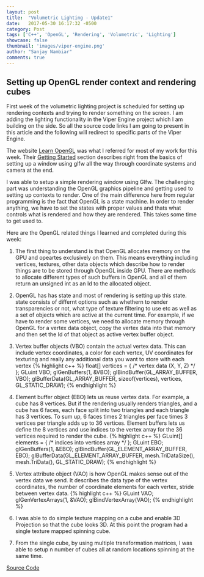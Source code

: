```yaml
---
layout: post
title:  "Volumetric Lighting - Update1"
date:   2017-05-30 16:17:32 -0500
category: Post
tags: ['C++', 'OpenGL', 'Rendering', 'Volumetric', 'Lighting']
showcase: false
thumbnail: 'images/viper-engine.png'
author: "Sanjay Nambiar"
comments: true
---
```


## Setting up OpenGL render context and rendering cubes

First week of the volumetric lighting project is scheduled for setting up rendering contexts
and trying to render something on the screen. I am adding the lighting functionality in the Viper Engine project
which I am building on the side. So all the source code links I am going to present in this article and the following
will redirect to specific parts of the Viper Engine.

The website [Learn OpenGL](https://learnopengl.com/) was what I referred for most of my work for this week. Their
[Getting Started](https://learnopengl.com/#!Getting-started/OpenGL) section describes right from the basics of setting
up a window using glfw all the way through coordinate systems and camera at the end.

I was able to setup a simple rendering window using Glfw. The challenging part was understanding the OpenGL graphics pipeline
and getting used to setting up contexts to render. One of the main difference here from regular programming is the fact that
OpenGL is a state machine. In order to render anything, we have to set the states with proper values and thats what controls
what is rendered and how they are rendered. This takes some time to get used to.

Here are the OpenGL related things I learned and completed during this week:

1. The first thing to understand is that OpenGL allocates memory on the GPU and opeartes exclusively on them. This
means everything including vertices, textures, other data objects which describe how to render things are to be stored
through OpenGL inside GPU. There are methods to allocate different types of such buffers in OpenGL and all of them
return an unsigned int as an Id to the allocated object.

2. OpenGL has has state and most of rendering is setting up this state. state consists of differnt options such as whethern
to render transparencies or not, what type of texture filtering to use etc as well as a set of objects which are active at
the current time. For example, if we have to render some vertices, we need to allocate memory through OpenGL for a vertex
data object, copy the vertex data into that memory and then set the Id of that object as active vertex buffer object.

3. Vertex buffer objects (VBO) contain the actual vertex data. This can include vertex coordinates, a color for each vertex,
UV coordinates for texturing and really any additional data you want to store with each vertex
{% highlight c++ %}
float[] vertices = { /* vertex data (X, Y, Z) */ };
GLuint VBO;
glGenBuffers(1, &VBO);
glBindBuffer(GL_ARRAY_BUFFER, VBO);
glBufferData(GL_ARRAY_BUFFER, sizeof(vertices), vertices, GL_STATIC_DRAW);
{% endhighlight %}

4. Element buffer object (EBO) lets us reuse vertex data. For example, a cube has 8 vertices. But if the rendering usually renders triangles,
and a cube has 6 faces, each face split into two triangles and each triangle has 3 vertices. To sum up, 6 faces times 2 triangles
per face times 3 vertices per triangle adds up to 36 vertices. Element buffers lets us define the 8 vertices and use indices to the
vertex array for the 36 vertices required to render the cube.
{% highlight c++ %}
GLuint[] elements = { /* indices into vertices array */ };
GLuint EBO;
glGenBuffers(1, &EBO);
glBindBuffer(GL_ELEMENT_ARRAY_BUFFER, EBO);
glBufferData(GL_ELEMENT_ARRAY_BUFFER, mesh.TriDataSize(), mesh.TriData(), GL_STATIC_DRAW);
{% endhighlight %}

5. Vertex attribute object (VAO) is how OpenGL makes sense out of the vertex data we send. It describes the data type of the vertex coordinates,
the number of coordinate elements for each vertex, stride between vertex data.
{% highlight c++ %}
GLuint VAO;
glGenVertexArrays(1, &VAO);
glBindVertexArray(VAO);
{% endhighlight %}

6. I was able to do simple texture mapping on a cube and enable 3D Projection so that the cube looks 3D. At this point the program had a single texture mapped spinning cube.

7. From the single cube, by using multiple transformation matrices, I was able to setup n number of cubes all at random locations spinning at the same time.

[Source Code](https://github.com/sanjay-nambiar/VolumetricLighting)
